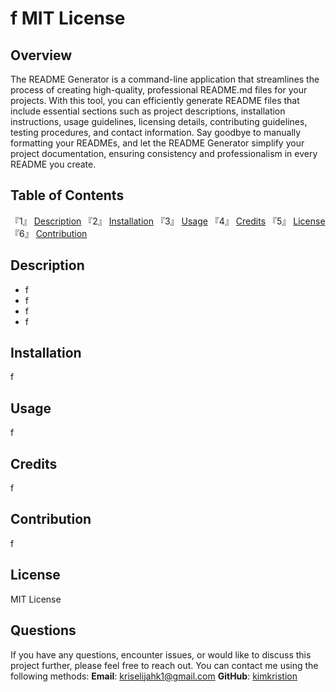 # f MIT License

## Overview
The README Generator is a command-line application that streamlines the process of creating high-quality, professional README.md files for your projects. With this tool, you can efficiently generate README files that include essential sections such as project descriptions, installation instructions, usage guidelines, licensing details, contributing guidelines, testing procedures, and contact information. Say goodbye to manually formatting your READMEs, and let the README Generator simplify your project documentation, ensuring consistency and professionalism in every README you create.

 ## Table of Contents
『1』 [Description](#description) 『2』 [Installation](#installation) 『3』 [Usage](#usage) 『4』 [Credits](#credits) 『5』 [License](#license) 『6』 [Contribution](#contribution)

## Description 
- f
- f
- f
- f
        
## Installation
f
        
## Usage 
f
        
## Credits 
f
        
## Contribution 
f

## License 
MIT License 

## Questions
If you have any questions, encounter issues, or would like to discuss this project further, please feel free to reach out. You can contact me using the following methods:
**Email**: [kriselijahk1@gmail.com](mailto:kriselijahk1@gmail.com)
**GitHub**: [kimkristion](https://github.com/kimkristion) 